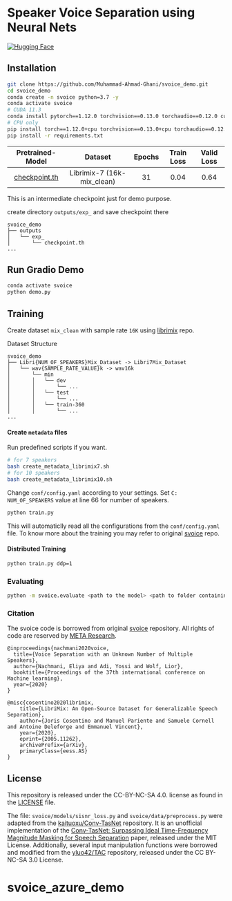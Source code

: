 # Speaker Voice Separation using Neural Nets
[![Hugging Face](https://img.shields.io/badge/Demo-%F0%9F%A4%97%20Hugging%20Face-blue)](https://huggingface.co/spaces/ahmedghani/svoice_demo)

## Installation

```bash
git clone https://github.com/Muhammad-Ahmad-Ghani/svoice_demo.git
cd svoice_demo
conda create -n svoice python=3.7 -y
conda activate svoice
# CUDA 11.3
conda install pytorch==1.12.0 torchvision==0.13.0 torchaudio==0.12.0 cudatoolkit=11.3 -c pytorch -y
# CPU only
pip install torch==1.12.0+cpu torchvision==0.13.0+cpu torchaudio==0.12.0 --extra-index-url https://download.pytorch.org/whl/cpu
pip install -r requirements.txt
```

| Pretrained-Model | Dataset | Epochs | Train Loss | Valid Loss |
|:------------:|:------------:|:------------:|:------------:|:------------:
| [checkpoint.th](https://drive.google.com/drive/folders/1WzhvH1oIB9LqoTyItA6jViTRai5aURzJ?usp=sharing) | Librimix-7 (16k-mix_clean) | 31 | 0.04 | 0.64 |

This is an intermediate checkpoint just for demo purpose.

create directory ```outputs/exp_``` and save checkpoint there
```
svoice_demo
├── outputs
│   └── exp_
│       └── checkpoint.th
...
```

## Run Gradio Demo
```bash
conda activate svoice
python demo.py
```
 
## Training
Create dataset ```mix_clean``` with sample rate ```16K``` using [librimix](https://github.com/shakeddovrat/librimix) repo.

Dataset Structure
```
svoice_demo
├── Libri{NUM_OF_SPEAKERS}Mix_Dataset -> Libri7Mix_Dataset
│   └── wav{SAMPLE_RATE_VALUE}k -> wav16k
│       └── min
│       │   └── dev
│       │       └── ...
│       │   └── test
│       │       └── ...
│       │   └── train-360
│       │       └── ...
...
```

#### Create ```metadata``` files
Run predefined scripts if you want.
```bash
# for 7 speakers
bash create_metadata_librimix7.sh
# for 10 speakers
bash create_metadata_librimix10.sh
```

Change ```conf/config.yaml``` according to your settings. Set ```C: NUM_OF_SPEAKERS``` value at line 66 for number of speakers.

```bash
python train.py
```
This will automaticlly read all the configurations from the `conf/config.yaml` file.
To know more about the training you may refer to original [svoice](https://github.com/facebookresearch/svoice) repo.

#### Distributed Training

```bash
python train.py ddp=1
```

### Evaluating

```bash
python -m svoice.evaluate <path to the model> <path to folder containing mix.json and all target separated channels json files s<ID>.json>
```

### Citation

The svoice code is borrowed from original [svoice](https://github.com/facebookresearch/svoice) repository. All rights of code are reserved by [META Research](https://github.com/facebookresearch).

```
@inproceedings{nachmani2020voice,
  title={Voice Separation with an Unknown Number of Multiple Speakers},
  author={Nachmani, Eliya and Adi, Yossi and Wolf, Lior},
  booktitle={Proceedings of the 37th international conference on Machine learning},
  year={2020}
}
```
```
@misc{cosentino2020librimix,
    title={LibriMix: An Open-Source Dataset for Generalizable Speech Separation},
    author={Joris Cosentino and Manuel Pariente and Samuele Cornell and Antoine Deleforge and Emmanuel Vincent},
    year={2020},
    eprint={2005.11262},
    archivePrefix={arXiv},
    primaryClass={eess.AS}
}
```
## License
This repository is released under the CC-BY-NC-SA 4.0. license as found in the [LICENSE](LICENSE) file.

The file: `svoice/models/sisnr_loss.py` and `svoice/data/preprocess.py` were adapted from the [kaituoxu/Conv-TasNet][convtas] repository. It is an unofficial implementation of the [Conv-TasNet: Surpassing Ideal Time-Frequency Magnitude Masking for Speech Separation][convtas-paper] paper, released under the MIT License.
Additionally, several input manipulation functions were borrowed and modified from the [yluo42/TAC][tac] repository, released under the CC BY-NC-SA 3.0 License.

[icml]: https://arxiv.org/abs/2003.01531.pdf
[icassp]: https://arxiv.org/pdf/2011.02329.pdf
[web]: https://enk100.github.io/speaker_separation/
[pytorch]: https://pytorch.org/
[hydra]: https://github.com/facebookresearch/hydra
[hydra-web]: https://hydra.cc/
[convtas]: https://github.com/kaituoxu/Conv-TasNet 
[convtas-paper]: https://arxiv.org/pdf/1809.07454.pdf
[tac]: https://github.com/yluo42/TAC
[nprirgen]: https://github.com/ty274/rir-generator
[rir]:https://asa.scitation.org/doi/10.1121/1.382599
# svoice_azure_demo
